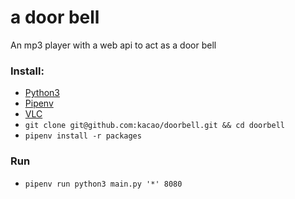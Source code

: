 # a door bell
An mp3 player with a web api to act as a door bell
### Install:

* [Python3](https://www.python.org/) 
* [Pipenv](https://pypi.org/project/pipenv/)
* [VLC](https://www.videolan.org/vlc/)
* `git clone git@github.com:kacao/doorbell.git && cd doorbell`
* `pipenv install -r packages`

### Run

* `pipenv run python3 main.py '*' 8080`
